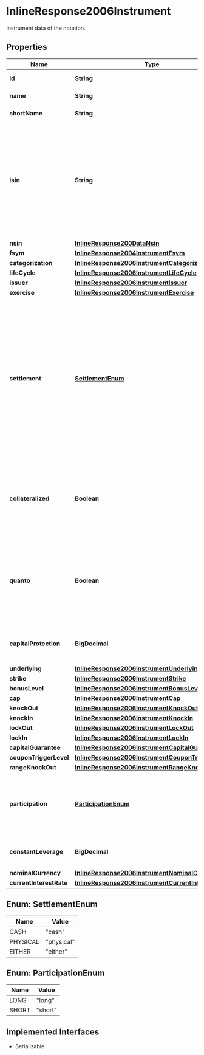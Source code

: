 

# InlineResponse2006Instrument

Instrument data of the notation.

## Properties

Name | Type | Description | Notes
------------ | ------------- | ------------- | -------------
**id** | **String** | Identifier of the instrument. |  [optional]
**name** | **String** | Name of the instrument. |  [optional]
**shortName** | **String** | Short name of the instrument. |  [optional]
**isin** | **String** | The International Securities Identification Number (ISIN) of the instrument.The ISIN is a 12-character code of digits and upper-case letters that uniquely identifiesan instrument. |  [optional]
**nsin** | [**InlineResponse200DataNsin**](InlineResponse200DataNsin.md) |  |  [optional]
**fsym** | [**InlineResponse2004InstrumentFsym**](InlineResponse2004InstrumentFsym.md) |  |  [optional]
**categorization** | [**InlineResponse2006InstrumentCategorization**](InlineResponse2006InstrumentCategorization.md) |  |  [optional]
**lifeCycle** | [**InlineResponse2006InstrumentLifeCycle**](InlineResponse2006InstrumentLifeCycle.md) |  |  [optional]
**issuer** | [**InlineResponse2006InstrumentIssuer**](InlineResponse2006InstrumentIssuer.md) |  |  [optional]
**exercise** | [**InlineResponse2006InstrumentExercise**](InlineResponse2006InstrumentExercise.md) |  |  [optional]
**settlement** | [**SettlementEnum**](#SettlementEnum) | Settlement of the securitized derivative. It concerns the fulfillment of the issuer&#39;s contractual obligations arising from the securitized derivative. Depending on the terms, the underlying asset may be delivered physically or its equivalent monetary value may be payed out. |  [optional]
**collateralized** | **Boolean** | If &#x60;true&#x60;, this instrument is protected against an issuer default by collateral (e.g. COSI collateralization by SIX Swiss Exchange). |  [optional]
**quanto** | **Boolean** | If &#x60;true&#x60;, the risk of exchange rate fluctuations between the value unit of the underlying and the value unit of the cash flows is hedged. |  [optional]
**capitalProtection** | **BigDecimal** | Proportion of the nominal amount protected against loss. |  [optional]
**underlying** | [**InlineResponse2006InstrumentUnderlying**](InlineResponse2006InstrumentUnderlying.md) |  |  [optional]
**strike** | [**InlineResponse2006InstrumentStrike**](InlineResponse2006InstrumentStrike.md) |  |  [optional]
**bonusLevel** | [**InlineResponse2006InstrumentBonusLevel**](InlineResponse2006InstrumentBonusLevel.md) |  |  [optional]
**cap** | [**InlineResponse2006InstrumentCap**](InlineResponse2006InstrumentCap.md) |  |  [optional]
**knockOut** | [**InlineResponse2006InstrumentKnockOut**](InlineResponse2006InstrumentKnockOut.md) |  |  [optional]
**knockIn** | [**InlineResponse2006InstrumentKnockIn**](InlineResponse2006InstrumentKnockIn.md) |  |  [optional]
**lockOut** | [**InlineResponse2006InstrumentLockOut**](InlineResponse2006InstrumentLockOut.md) |  |  [optional]
**lockIn** | [**InlineResponse2006InstrumentLockIn**](InlineResponse2006InstrumentLockIn.md) |  |  [optional]
**capitalGuarantee** | [**InlineResponse2006InstrumentCapitalGuarantee**](InlineResponse2006InstrumentCapitalGuarantee.md) |  |  [optional]
**couponTriggerLevel** | [**InlineResponse2006InstrumentCouponTriggerLevel**](InlineResponse2006InstrumentCouponTriggerLevel.md) |  |  [optional]
**rangeKnockOut** | [**InlineResponse2006InstrumentRangeKnockOut**](InlineResponse2006InstrumentRangeKnockOut.md) |  |  [optional]
**participation** | [**ParticipationEnum**](#ParticipationEnum) | Participation direction of a factor certificate at the level movement of its effective underlying. |  [optional]
**constantLeverage** | **BigDecimal** | Constant leverage of a factor certificate. |  [optional]
**nominalCurrency** | [**InlineResponse2006InstrumentNominalCurrency**](InlineResponse2006InstrumentNominalCurrency.md) |  |  [optional]
**currentInterestRate** | [**InlineResponse2006InstrumentCurrentInterestRate**](InlineResponse2006InstrumentCurrentInterestRate.md) |  |  [optional]



## Enum: SettlementEnum

Name | Value
---- | -----
CASH | &quot;cash&quot;
PHYSICAL | &quot;physical&quot;
EITHER | &quot;either&quot;



## Enum: ParticipationEnum

Name | Value
---- | -----
LONG | &quot;long&quot;
SHORT | &quot;short&quot;


## Implemented Interfaces

* Serializable


